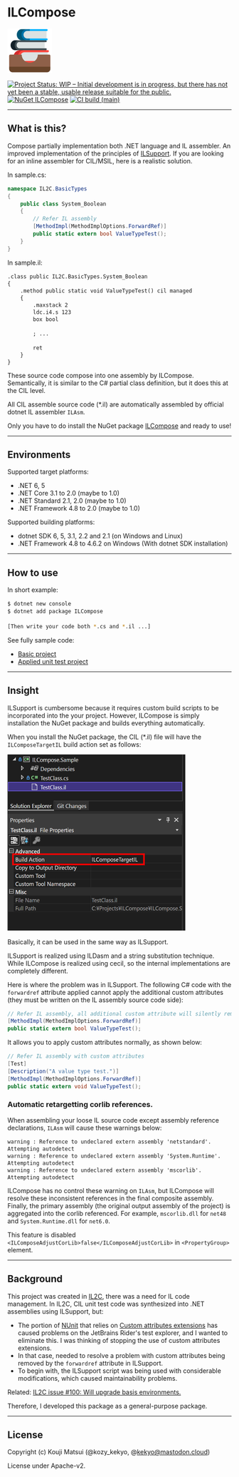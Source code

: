 # ILCompose

![ILCompose](Images/ILCompose.100.png)

[![Project Status: WIP – Initial development is in progress, but there has not yet been a stable, usable release suitable for the public.](https://www.repostatus.org/badges/latest/wip.svg)](https://www.repostatus.org/#wip)
[![NuGet ILCompose](https://img.shields.io/nuget/v/ILCompose.svg?style=flat)](https://www.nuget.org/packages/ILCompose)
[![CI build (main)](https://github.com/kekyo/ILCompose/workflows/.NET/badge.svg?branch=main)](https://github.com/kekyo/ILCompose/actions?query=branch%3Amain)

----

## What is this?

Compose partially implementation both .NET language and IL assembler.
An improved implementation of the principles of [ILSupport](https://github.com/ins0mniaque/ILSupport).
If you are looking for an inline assembler for CIL/MSIL, here is a realistic solution.

In sample.cs:

```csharp
namespace IL2C.BasicTypes
{
    public class System_Boolean
    {
        // Refer IL assembly
        [MethodImpl(MethodImplOptions.ForwardRef)]
        public static extern bool ValueTypeTest();
    }
}
```

In sample.il:
```
.class public IL2C.BasicTypes.System_Boolean
{
    .method public static void ValueTypeTest() cil managed
    {
        .maxstack 2
        ldc.i4.s 123
        box bool

        ; ...

        ret
    }
}
```

These source code compose into one assembly by ILCompose.
Semantically, it is similar to the C# partial class definition, but it does this at the CIL level.

All CIL assemble source code (*.il) are automatically assembled by official dotnet IL assembler `ILAsm`.

Only you have to do install the NuGet package [ILCompose](https://www.nuget.org/packages/ILCompose) and ready to use!

----

## Environments

Supported target platforms:

* .NET 6, 5
* .NET Core 3.1 to 2.0 (maybe to 1.0)
* .NET Standard 2.1, 2.0 (maybe to 1.0)
* .NET Framework 4.8 to 2.0 (maybe to 1.0)

Supported building platforms:

* dotnet SDK 6, 5, 3.1, 2.2 and 2.1 (on Windows and Linux)
* .NET Framework 4.8 to 4.6.2 on Windows (With dotnet SDK installation)

----

## How to use

In short example:

```bash
$ dotnet new console
$ dotnet add package ILCompose

[Then write your code both *.cs and *.il ...]
```

See fully sample code:

* [Basic project](samples/ILCompose.Sample/)
* [Applied unit test project](samples/ILCompose.UnitTestSample/)

----

## Insight

ILSupport is cumbersome because it requires custom build scripts to be incorporated into the your project.
However, ILCompose is simply installation the NuGet package and builds everything automatically.

When you install the NuGet package,
the CIL (*.il) file will have the `ILComposeTargetIL` build action set as follows:

![ILComposeTargetIL](Images/vsproperties.png)

Basically, it can be used in the same way as ILSupport.

ILSupport is realized using ILDasm and a string substitution technique.
While ILCompose is realized using cecil, so the internal implementations are completely different.

Here is where the problem was in ILSupport.
The following C# code with the `forwardref` attribute applied cannot apply the additional custom attributes
(they must be written on the IL assembly source code side):

```csharp
// Refer IL assembly, all additional custom attribute will silently remove by ILSupport.
[MethodImpl(MethodImplOptions.ForwardRef)]
public static extern bool ValueTypeTest();
```

It allows you to apply custom attributes normally, as shown below:

```csharp
// Refer IL assembly with custom attributes
[Test]
[Description("A value type test.")]
[MethodImpl(MethodImplOptions.ForwardRef)]
public static extern void ValueTypeTest();
```

### Automatic retargetting corlib references.

When assembling your loose IL source code except assembly reference declarations,
`ILAsm` will cause these warnings below:

```
warning : Reference to undeclared extern assembly 'netstandard'. Attempting autodetect
warning : Reference to undeclared extern assembly 'System.Runtime'. Attempting autodetect
warning : Reference to undeclared extern assembly 'mscorlib'. Attempting autodetect
```

ILCompose has no control these warning on `ILAsm`,
but ILCompose will resolve these inconsistent references in the final composite assembly.
Finally, the primary assembly (the original output assembly of the project) is aggregated into the corlib referenced.
For example, `mscorlib.dll` for `net48` and `System.Runtime.dll` for `net6.0`.

This feature is disabled `<ILComposeAdjustCorLib>false</ILComposeAdjustCorLib>` in `<PropertyGroup>` element.

----

## Background

This project was created in [IL2C](https://github.com/kekyo/IL2C.git),
there was a need for IL code management.
In IL2C, CIL unit test code was synthesized into .NET assemblies using ILSupport, but:

* The portion of [NUnit](https://nunit.org/) that relies on
  [Custom attributes extensions](https://docs.nunit.org/articles/nunit/extending-nunit/Custom-Attributes.html) has
  caused problems on the JetBrains Rider's test explorer, and I wanted to eliminate this. I was thinking of stopping the use of custom attributes extensions.
* In that case, needed to resolve a problem with custom attributes being removed
  by the `forwardref` attribute in ILSupport.
* To begin with, the ILSupport script was being used with considerable modifications, which caused maintainability problems.

Related: [IL2C issue #100: Will upgrade basis environments.](https://github.com/kekyo/IL2C/issues/100)

Therefore, I developed this package as a general-purpose package.

----

## License

Copyright (c) Kouji Matsui (@kozy_kekyo, @kekyo@mastodon.cloud)

License under Apache-v2.
